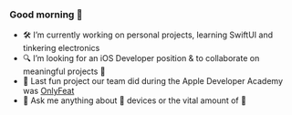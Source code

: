 ### Good morning 💫


- 🛠 I’m currently working on personal projects, learning SwiftUI and tinkering electronics
- 🔍 I’m looking for an iOS Developer position & to collaborate on meaningful projects 🌱
- 📱 Last fun project our team did during the Apple Developer Academy was [OnlyFeat](https://apps.apple.com/fr/app/onlyfeat/id1626507841?at=1l3v87c&ct=mac)
- 💬 Ask me anything about 🍎 devices or the vital amount of 🍫

<!--
**Keyhou/Keyhou** is a ✨ _special_ ✨ repository because its `README.md` (this file) appears on your GitHub profile.

Here are some ideas to get you started:

- 🔭 I’m currently working on ...
- 🌱 I’m currently learning ...
- 👯 I’m looking to collaborate on ...
- 🤔 I’m looking for help with ...
- 💬 Ask me about ...
- 📫 How to reach me: ...
- 😄 Pronouns: ...
- ⚡ Fun fact: ...
-->
